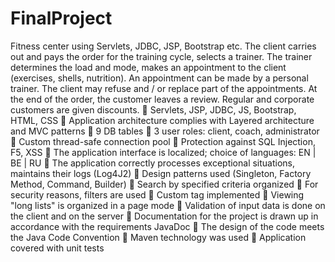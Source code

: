 # FinalProject
Fitness center using Servlets, JDBC, JSP, Bootstrap etc.
The client carries out and pays the order for the training cycle, selects a trainer. The trainer determines the load and mode, makes an appointment to the client (exercises, shells, nutrition). An appointment can be made by a personal trainer. The client may refuse and / or replace part of the appointments. At the end of the order, the customer leaves a review. Regular and corporate customers are given discounts.
	Servlets, JSP, JDBC, JS, Bootstrap, HTML, CSS
	Application architecture complies with Layered architecture and MVC patterns
	9 DB tables
	3 user roles: client, coach, administrator
	Custom thread-safe connection pool
	Protection against SQL Injection, F5, XSS
	The application interface is localized; choice of languages: EN | BE | RU
	The application correctly processes exceptional situations, maintains their logs (Log4J2)
	Design patterns used (Singleton, Factory Method, Command, Builder)
	Search by specified criteria organized
	For security reasons, filters are used
	Custom tag implemented
	Viewing "long lists" is organized in a page mode
	Validation of input data is done on the client and on the server
	Documentation for the project is drawn up in accordance with the requirements JavaDoc
	The design of the code meets the Java Code Convention
	Maven technology was used
	Application covered with unit tests
